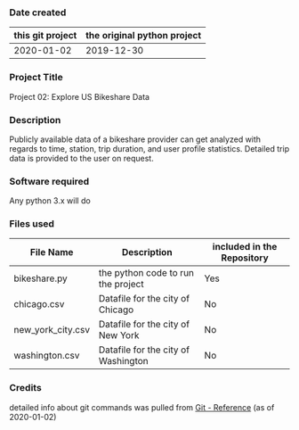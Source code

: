 ### Date created
this git project | the original python project
---------------- | ---------------------------
2020-01-02 | 2019-12-30

### Project Title
Project 02: Explore US Bikeshare Data

### Description
Publicly available data of a bikeshare provider can get analyzed
with regards to time, station, trip duration, and user profile statistics.
Detailed trip data is provided to the user on request.

### Software required
Any python 3.x will do

### Files used
File Name | Description | included in the Repository 
--------- | ----------- | --------------------------
bikeshare.py | the python code to run the project | Yes
chicago.csv	| Datafile for the city of Chicago | No
new_york_city.csv	| Datafile for the city of New York | No
washington.csv	| Datafile for the city of Washington | No


### Credits
detailed info about git commands was pulled from
	[Git - Reference](https://git-scm.com/docs) (as of 2020-01-02)


